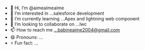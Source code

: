 - 👋 Hi, I’m @aimeaimeaime
- 👀 I’m interested in ...salesforce development
- 🌱 I’m currently learning ...Apex and lightning web component
- 💞️ I’m looking to collaborate on ...lwc
- 📫 How to reach me ...babineaime2004@gmail.com
- 😄 Pronouns: ...
- ⚡ Fun fact: ...

<!---
aimeaimeaime/aimeaimeaime is a ✨ special ✨ repository because its `README.md` (this file) appears on your GitHub profile.
You can click the Preview link to take a look at your changes.
--->
